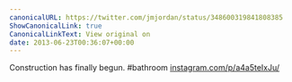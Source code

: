 ```yaml
---
canonicalURL: https://twitter.com/jmjordan/status/348600319841808385
ShowCanonicalLink: true
CanonicalLinkText: View original on
date: 2013-06-23T00:36:07+00:00
---
```

Construction has finally begun. #bathroom [instagram.com/p/a4a5teIxJu/](http://instagram.com/p/a4a5teIxJu/)